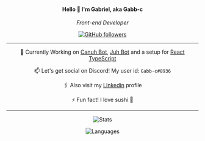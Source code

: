 <div align="center" justify="center">

<h4>Hello 👋 I'm Gabriel, aka Gabb-c</h4>
<p><em>Front-end Developer</em></p>

[![GitHub followers](https://img.shields.io/github/followers/Gabb-c?label=Follow&style=social)](https://github.com/Gabb-c)

----
🔭 Currently Working on [Canuh Bot](https://github.com/Gabb-c/CanuhBot), [Juh Bot](https://github.com/Gabb-c/Juh) and a setup for [React TypeScript](https://github.com/Gabb-c/react-ts-setup)

📫 Let's get social on Discord! My user id: `Gabb-c#8936`

🖇️ Also visit my [Linkedin](https://www.linkedin.com/in/gabriel-da-cunha/) profile

⚡ Fun fact! I love sushi  🍣

----

![Stats](https://github-readme-stats.vercel.app/api?username=Gabb-c&count_private=true&show_icons=true&theme=tokyonight)

![Languages](https://github-readme-stats.vercel.app/api/top-langs/?username=Gabb-c&layout=compact&count_private=true&theme=tokyonight)
</div>
